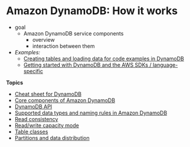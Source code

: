 # Amazon DynamoDB: How it works<a name="HowItWorks"></a>

* goal
  * Amazon DynamoDB service components
    * overview
    * interaction between them
* _Examples:_
  * [Creating tables and loading data for code examples in DynamoDB](SampleData.md)
  * [Getting started with DynamoDB and the AWS SDKs / language-specific](GettingStarted.md)

**Topics**
* [Cheat sheet for DynamoDB](CheatSheet.md)
* [Core components of Amazon DynamoDB](HowItWorks.CoreComponents.md)
* [DynamoDB API](HowItWorks.API.md)
* [Supported data types and naming rules in Amazon DynamoDB](HowItWorks.NamingRulesDataTypes.md)
* [Read consistency](HowItWorks.ReadConsistency.md)
* [Read/write capacity mode](HowItWorks.ReadWriteCapacityMode.md)
* [Table classes](HowItWorks.TableClasses.md)
* [Partitions and data distribution](HowItWorks.Partitions.md)